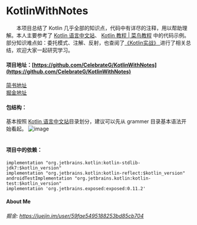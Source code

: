 # KotlinWithNotes
&emsp;&emsp;本项目总结了 Kotlin 几乎全部的知识点，代码中有详尽的注释，用以帮助理解。本人主要参考了 [Kotlin 语言中文站](http://www.kotlincn.net/docs/reference/)、
[Kotlin 教程 | 菜鸟教程](http://www.runoob.com/kotlin/kotlin-tutorial.html) 中的代码示例。部分知识难点如：委托模式、注解、反射，也查阅了[《Kotlin实战》
](https://book.douban.com/subject/27093660/)
进行了相关总结，欢迎大家一起研究学习。      

#### 项目地址：[https://github.com/CelebrateG/KotlinWithNotes](https://github.com/CelebrateG/KotlinWithNotes)
[简书地址](https://www.jianshu.com/p/6ee087101436)    
[掘金地址](https://juejin.im/post/5bf7c4e46fb9a049a62c3980)
#### 包结构：    
基本按照 [Kotlin 语言中文站](http://www.kotlincn.net/docs/reference/)目录划分，建议可以先从 grammer 目录基本语法开始看起。
![image](https://note.youdao.com/yws/public/resource/81a06b7037788be3ab2c09c8d40c6e92/xmlnote/558BFDFC743143E4A65814ED2E4A7934/5987)      
&emsp;&emsp;

#### 项目中的依赖：

```
implementation "org.jetbrains.kotlin:kotlin-stdlib-jdk7:$kotlin_version"
implementation "org.jetbrains.kotlin:kotlin-reflect:$kotlin_version"
androidTestImplementation "org.jetbrains.kotlin:kotlin-test:$kotlin_version"
implementation 'org.jetbrains.exposed:exposed:0.11.2'
```
#### About Me

###### 掘金: https://juejin.im/user/59fae5495188253bd85cb704

